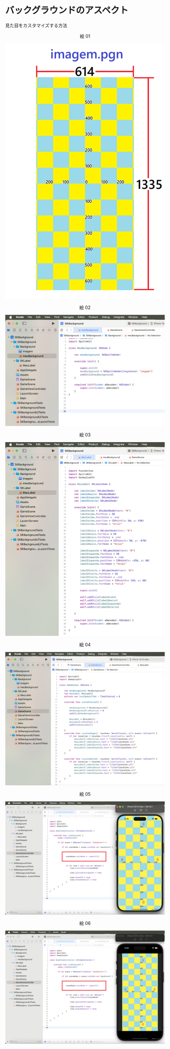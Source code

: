 # バックグラウンドのアスペクト

見た目をカスタマイズする方法

<div align="center">
絵 01
</div>

![](Imagens/Swift-BG-Aspecto-Img01.png)

<div align="center">
絵 02
</div>

![](Imagens/Swift-BG-Aspecto-Img02.png)

<div align="center">
絵 03
</div>

![](Imagens/Swift-BG-Aspecto-Img03.png)

<div align="center">
絵 04
</div>

![](Imagens/Swift-BG-Aspecto-Img04.png)

<div align="center">
絵 05
</div>

![](Imagens/Swift-BG-Aspecto-Img05.png)

<div align="center">
絵 06
</div>

![](Imagens/Swift-BG-Aspecto-Img06.png)